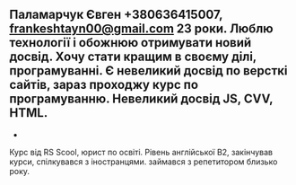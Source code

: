 Паламарчук Євген
+380636415007, frankeshtayn00@gmail.com
23 роки. Люблю технології і обожнюю отримувати новий досвід. Хочу стати кращим в своєму ділі, програмуванні. Є невеликий досвід по версткі сайтів, зараз проходжу курс по програмуванню.
Невеликий досвід JS, CVV, HTML.
-
-
Курс від RS Scool, юрист по освіті.
Рівень англійської B2, закінчував курси, спілкувався з іностранцями. займався з репетитором близько року. 
